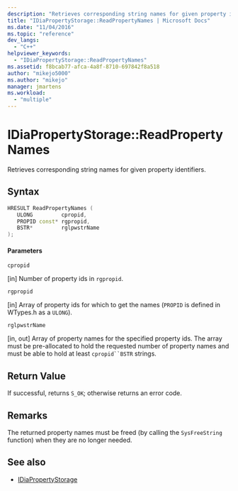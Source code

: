 ```yaml
---
description: "Retrieves corresponding string names for given property identifiers."
title: "IDiaPropertyStorage::ReadPropertyNames | Microsoft Docs"
ms.date: "11/04/2016"
ms.topic: "reference"
dev_langs:
  - "C++"
helpviewer_keywords:
  - "IDiaPropertyStorage::ReadPropertyNames"
ms.assetid: f8bcab77-afca-4a8f-8710-697842f8a518
author: "mikejo5000"
ms.author: "mikejo"
manager: jmartens
ms.workload:
  - "multiple"
---
```

# IDiaPropertyStorage::ReadPropertyNames
Retrieves corresponding string names for given property identifiers.

## Syntax

```C++
HRESULT ReadPropertyNames (
   ULONG         cpropid,
   PROPID const* rgpropid,
   BSTR*         rglpwstrName
);
```

#### Parameters
 `cpropid`

[in] Number of property ids in `rgpropid`.

 `rgpropid`

[in] Array of property ids for which to get the names (`PROPID` is defined in WTypes.h as a `ULONG`).

 `rglpwstrName`

[in, out] Array of property names for the specified property ids. The array must be pre-allocated to hold the requested number of property names and must be able to hold at least `cpropid``BSTR` strings.

## Return Value
 If successful, returns `S_OK`; otherwise returns an error code.

## Remarks
 The returned property names must be freed (by calling the `SysFreeString` function) when they are no longer needed.

## See also
- [IDiaPropertyStorage](../../debugger/debug-interface-access/idiapropertystorage.md)
